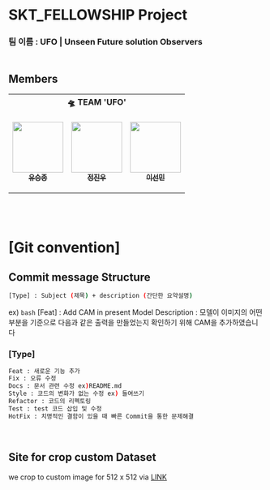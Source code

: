 # SKT_FELLOWSHIP Project

### 팀 이름 : UFO | Unseen Future solution Observers </br></br>

## Members

<table>
    <th colspan=5>🛸 TEAM 'UFO'</th>
    <tr height="160px">
        <td align="center">
            <a href="https://github.com/sjz1"><img src="https://avatars.githubusercontent.com/u/68888169?v=4" width="100px;" alt=""/><br /><sub><b>유승종</b></sub></a>
        </td>
        <td align="center">
            <a href="https://github.com/kwjinwoo"><img src="https://avatars.githubusercontent.com/u/38836328?v=4" width="100px;" alt=""/><br /><sub><b>정진우</b></sub></a>
        </td>
        <td align="center">
            <a href="https://github.com/sunmin-lee99"><img src="https://avatars.githubusercontent.com/u/79503414?v=4" width="100px;" alt=""/><br /><sub><b>이선민</b></sub></a>
        </td>
    </tr>

</table>

</br></br>

# [Git convention]
## Commit message Structure

```bash
[Type] : Subject (제목) + description (간단한 요약설명)
```

ex)
```bash```
[Feat] : Add CAM in present Model
Description : 모델이 이미지의 어떤 부분을 기준으로 다음과 같은
              출력을 만들었는지 확인하기 위해 CAM을 추가하였습니다



### [Type]

```bash
Feat : 새로운 기능 추가
Fix : 오류 수정
Docs : 문서 관련 수정 ex)README.md
Style : 코드의 변화가 없는 수정 ex) 들여쓰기
Refactor : 코드의 리펙토링
Test : test 코드 삽입 및 수정
HotFix : 치명적인 결함이 있을 때 빠른 Commit을 통한 문제해결
```

</br>

## Site for crop custom Dataset
we crop to custom image for 512 x 512 via [LINK](https://www.birme.net)

